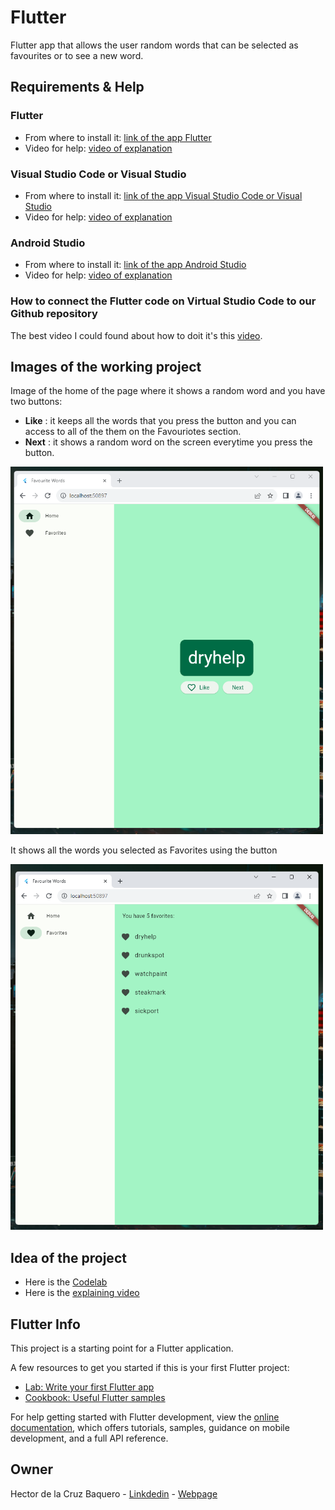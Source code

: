 # Flutter

Flutter app that allows the user random words that can be selected as favourites or to see a new word.

## Requirements & Help
### **Flutter**
 - From where to install it: [link of the app Flutter](https://docs.flutter.dev/get-started/install)
 - Video for help: [video of explanation](https://youtu.be/VFDbZk2xhO4?t=119)
### **Visual Studio Code or Visual Studio**
 - From where to install it: [link of the app Visual Studio Code or Visual Studio](https://visualstudio.microsoft.com/es/)
 - Video for help: [video of explanation](https://youtu.be/VFDbZk2xhO4?t=381)
### **Android Studio**
 - From where to install it: [link of the app Android Studio](https://developer.android.com/studio)
 - Video for help: [video of explanation](https://youtu.be/VFDbZk2xhO4?t=543)
   
### How to connect the Flutter code on Virtual Studio Code to our Github repository
The best video I could found about how to doit it's this [video](https://www.youtube.com/watch?v=PiweMDoWhqA).

## Images of the working project
Image of the home of the page where it shows a random word and you have two buttons:
 - **Like** : it keeps all the words that you press the button and you can access to all of the them on the Favouriotes section.
 - **Next** : it shows a random word on the screen everytime you press the button.

<img src="images/image_1.png" alt="Home" width="500">

It shows all the words you selected as Favorites using the button

<img src="images/image_2.png" alt="Home" width="500">

## Idea of the project
 - Here is the [Codelab](https://codelabs.developers.google.com/codelabs/flutter-codelab-first?hl=es-419#0)
 - Here is the [explaining video](https://www.youtube.com/watch?v=8sAyPDLorek&t=6s)

## Flutter Info

This project is a starting point for a Flutter application.

A few resources to get you started if this is your first Flutter project:

- [Lab: Write your first Flutter app](https://docs.flutter.dev/get-started/codelab)
- [Cookbook: Useful Flutter samples](https://docs.flutter.dev/cookbook)

For help getting started with Flutter development, view the
[online documentation](https://docs.flutter.dev/), which offers tutorials,
samples, guidance on mobile development, and a full API reference.

## Owner
Hector de la Cruz Baquero - [Linkdedin](https://www.linkedin.com/in/h%C3%A9ctor-de-la-cruz-baquero-ba193429b/) - [Webpage](https://hectorcrzbq.github.io/)
